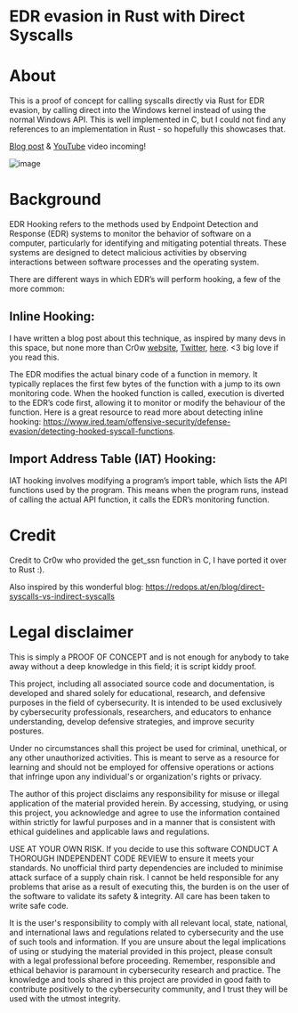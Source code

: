 # EDR evasion in Rust with Direct Syscalls

# About

This is a proof of concept for calling syscalls directly via Rust for EDR evasion, by calling direct into the
Windows kernel instead of using the normal Windows API. This is well implemented in C, but I could not find
any references to an implementation in Rust - so hopefully this showcases that.

[Blog post](https://fluxsec.red) & [YouTube](https://www.youtube.com/@FluxSec) video incoming!

![image](https://github.com/0xflux/Rust-syscall-EDR-evasion/assets/49762827/61137b3a-788e-4dcd-afee-6543dfa69aab)


# Background

EDR Hooking refers to the methods used by Endpoint Detection and Response (EDR) systems to monitor the behavior 
of software on a computer, particularly for identifying and mitigating potential threats. These systems are 
designed to detect malicious activities by observing interactions between software processes and the operating 
system.

There are different ways in which EDR’s will perform hooking, a few of the more common:

## Inline Hooking:

I have written a blog post about this technique, as inspired by many devs in this space, but none more than
Cr0w [website](https://www.crow.rip/crows-nest), 
[Twitter](https://x.com/cr0ww_), 
[here](https://fluxsec.red/dll-injection-edr-evasion-1). <3 big love if you read this.

The EDR modifies the actual binary code of a function in memory. It typically replaces the first few bytes of 
the function with a jump to its own monitoring code. When the hooked function is called, execution is diverted 
to the EDR’s code first, allowing it to monitor or modify the behaviour of the function. Here is a great resource 
to read more about detecting inline hooking: 
https://www.ired.team/offensive-security/defense-evasion/detecting-hooked-syscall-functions.

## Import Address Table (IAT) Hooking:

IAT hooking involves modifying a program’s import table, which lists the API functions used by the program. 
This means when the program runs, instead of calling the actual API function, it calls the EDR’s monitoring 
function.

# Credit

Credit to Cr0w who provided the get_ssn function in C, I have ported it over to Rust :).

Also inspired by this wonderful blog: https://redops.at/en/blog/direct-syscalls-vs-indirect-syscalls

# Legal disclaimer

This is simply a PROOF OF CONCEPT and is not enough for anybody to take away without a deep knowledge in this
field; it is script kiddy proof. 

This project, including all associated source code and documentation, is developed and shared solely for 
educational, research, and defensive purposes in the field of cybersecurity. It is intended to be used 
exclusively by cybersecurity professionals, researchers, and educators to enhance understanding, develop 
defensive strategies, and improve security postures.

Under no circumstances shall this project be used for criminal, unethical, or any other unauthorized activities. 
This is meant to serve as a resource for learning and should not be employed for offensive operations or actions 
that infringe upon any individual's or organization's rights or privacy.

The author of this project disclaims any responsibility for misuse or illegal application of the material 
provided herein. By accessing, studying, or using this project, you acknowledge and agree to use the information 
contained within strictly for lawful purposes and in a manner that is consistent with ethical guidelines and 
applicable laws and regulations.

USE AT YOUR OWN RISK. If you decide to use this software CONDUCT A THOROUGH INDEPENDENT CODE REVIEW to ensure it 
meets your standards. No unofficial third party dependencies are included to minimise attack surface of a supply 
chain risk. I cannot be held responsible for any problems that arise as a result of executing this, the burden 
is on the user of the software to validate its safety & integrity. All care has been taken to write safe code.

It is the user's responsibility to comply with all relevant local, state, national, and international laws and 
regulations related to cybersecurity and the use of such tools and information. If you are unsure about the 
legal implications of using or studying the material provided in this project, please consult with a legal 
professional before proceeding. Remember, responsible and ethical behavior is paramount in cybersecurity research 
and practice. The knowledge and tools shared in this project are provided in good faith to contribute positively 
to the cybersecurity community, and I trust they will be used with the utmost integrity.
